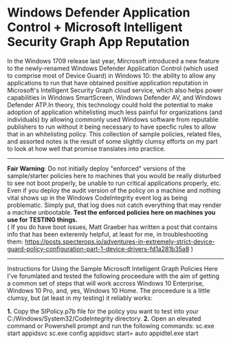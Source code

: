# Windows Defender Application Control + Microsoft Intelligent Security Graph App Reputation

In the Windows 1709 release last year, Mircrosoft introduced a new feature to the newly-renamed Windows Defender Application Control (which used to comprise most of Device Guard) in Windows 10: the ability to allow any applications to run that have obtained positive application reputation in Microsoft's Intelligent Security Graph cloud service, which also helps power capabilities in Windows SmartScreen, Windows Defender AV, and Windows Defender ATP.In theory, this technology could hold the potential to make adoption of application whitelisting much less painful for organizations (and individuals) by allowing commonly used Windows software from reputable publishers to run without it being necessary to have specfic rules to allow that in an whitelisting policy. This collection of sample policies, related files, and assorted notes is the result of some slightly clumsy efforts on my part to look at how well that promise translates into practice.  
______________________________________________________________________________
**Fair Warning**: Do not initially deploy "enforced" versions of the sample/starter policies here to machines that you would be really disturbed to see not boot properly, be unable to run critical applications properly, etc. Even if you deploy the audit version of the policy on a machine and nothing vital shows up in the Windows CodeIntegrity event log as being problematic. Simply put, that log does not catch everything that may render a machine unbootable. **Test the enforced policies here on machines you use for TESTING things.**    
( If you do have boot issues, Matt Graeber has written a post that contains info that has been exteremly helpful, at least for me, in troubleshooting them: https://posts.specterops.io/adventures-in-extremely-strict-device-guard-policy-configuration-part-1-device-drivers-fd1a281b35a8 )  
______________________________________________________________________________
Instructions for Using the Sample Microsoft Intelligent Graph Policies Here
I've forumlated and tested the following proceedure with the aim of getting a common set of steps that will work accross Windows 10 Enterprise, Windows 10 Pro, and, yes, Windows 10 Home. The proceedure is a little clumsy, but (at least in my testing) it reliably works:

**1.** Copy the SIPolicy.p7b file for the policy you want to test into your C:/Windows/System32/CodeIntegrity directory.
**2.** Open an elevated command or Powershell prompt and run the following commands:
      sc.exe start appidsvc
      sc.exe config appidsvc start= auto
      appidtel.exe start


